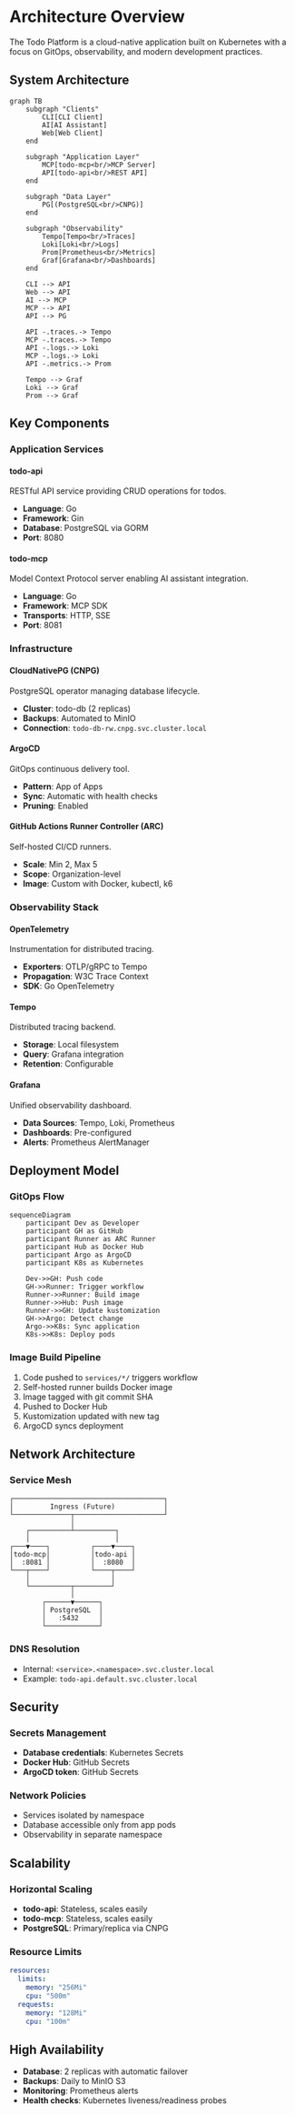 # Architecture Overview

The Todo Platform is a cloud-native application built on Kubernetes with a focus on GitOps, observability, and modern development practices.

## System Architecture

```mermaid
graph TB
    subgraph "Clients"
        CLI[CLI Client]
        AI[AI Assistant]
        Web[Web Client]
    end

    subgraph "Application Layer"
        MCP[todo-mcp<br/>MCP Server]
        API[todo-api<br/>REST API]
    end

    subgraph "Data Layer"
        PG[(PostgreSQL<br/>CNPG)]
    end

    subgraph "Observability"
        Tempo[Tempo<br/>Traces]
        Loki[Loki<br/>Logs]
        Prom[Prometheus<br/>Metrics]
        Graf[Grafana<br/>Dashboards]
    end

    CLI --> API
    Web --> API
    AI --> MCP
    MCP --> API
    API --> PG

    API -.traces.-> Tempo
    MCP -.traces.-> Tempo
    API -.logs.-> Loki
    MCP -.logs.-> Loki
    API -.metrics.-> Prom

    Tempo --> Graf
    Loki --> Graf
    Prom --> Graf
```

## Key Components

### Application Services

#### todo-api
RESTful API service providing CRUD operations for todos.

- **Language**: Go
- **Framework**: Gin
- **Database**: PostgreSQL via GORM
- **Port**: 8080

#### todo-mcp
Model Context Protocol server enabling AI assistant integration.

- **Language**: Go
- **Framework**: MCP SDK
- **Transports**: HTTP, SSE
- **Port**: 8081

### Infrastructure

#### CloudNativePG (CNPG)
PostgreSQL operator managing database lifecycle.

- **Cluster**: todo-db (2 replicas)
- **Backups**: Automated to MinIO
- **Connection**: `todo-db-rw.cnpg.svc.cluster.local`

#### ArgoCD
GitOps continuous delivery tool.

- **Pattern**: App of Apps
- **Sync**: Automatic with health checks
- **Pruning**: Enabled

#### GitHub Actions Runner Controller (ARC)
Self-hosted CI/CD runners.

- **Scale**: Min 2, Max 5
- **Scope**: Organization-level
- **Image**: Custom with Docker, kubectl, k6

### Observability Stack

#### OpenTelemetry
Instrumentation for distributed tracing.

- **Exporters**: OTLP/gRPC to Tempo
- **Propagation**: W3C Trace Context
- **SDK**: Go OpenTelemetry

#### Tempo
Distributed tracing backend.

- **Storage**: Local filesystem
- **Query**: Grafana integration
- **Retention**: Configurable

#### Grafana
Unified observability dashboard.

- **Data Sources**: Tempo, Loki, Prometheus
- **Dashboards**: Pre-configured
- **Alerts**: Prometheus AlertManager

## Deployment Model

### GitOps Flow

```mermaid
sequenceDiagram
    participant Dev as Developer
    participant GH as GitHub
    participant Runner as ARC Runner
    participant Hub as Docker Hub
    participant Argo as ArgoCD
    participant K8s as Kubernetes

    Dev->>GH: Push code
    GH->>Runner: Trigger workflow
    Runner->>Runner: Build image
    Runner->>Hub: Push image
    Runner->>GH: Update kustomization
    GH->>Argo: Detect change
    Argo->>K8s: Sync application
    K8s->>K8s: Deploy pods
```

### Image Build Pipeline

1. Code pushed to `services/*/` triggers workflow
2. Self-hosted runner builds Docker image
3. Image tagged with git commit SHA
4. Pushed to Docker Hub
5. Kustomization updated with new tag
6. ArgoCD syncs deployment

## Network Architecture

### Service Mesh

```
┌─────────────────────────────────────┐
│         Ingress (Future)            │
└──────────────┬──────────────────────┘
               │
    ┌──────────┴──────────┐
    │                     │
┌───▼────┐          ┌────▼────┐
│todo-mcp│          │todo-api │
│  :8081 │          │  :8080  │
└───┬────┘          └────┬────┘
    │                    │
    └──────────┬─────────┘
               │
        ┌──────▼──────┐
        │ PostgreSQL  │
        │   :5432     │
        └─────────────┘
```

### DNS Resolution

- Internal: `<service>.<namespace>.svc.cluster.local`
- Example: `todo-api.default.svc.cluster.local`

## Security

### Secrets Management

- **Database credentials**: Kubernetes Secrets
- **Docker Hub**: GitHub Secrets
- **ArgoCD token**: GitHub Secrets

### Network Policies

- Services isolated by namespace
- Database accessible only from app pods
- Observability in separate namespace

## Scalability

### Horizontal Scaling

- **todo-api**: Stateless, scales easily
- **todo-mcp**: Stateless, scales easily
- **PostgreSQL**: Primary/replica via CNPG

### Resource Limits

```yaml
resources:
  limits:
    memory: "256Mi"
    cpu: "500m"
  requests:
    memory: "128Mi"
    cpu: "100m"
```

## High Availability

- **Database**: 2 replicas with automatic failover
- **Backups**: Daily to MinIO S3
- **Monitoring**: Prometheus alerts
- **Health checks**: Kubernetes liveness/readiness probes
